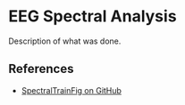 # EEG Spectral Analysis

Description of what was done.

## References

- [SpectralTrainFig on GitHub](https://github.com/DennisDean/SpectralTrainFig)
